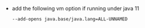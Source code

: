 * add the following vm option if running under java 11

      --add-opens java.base/java.lang=ALL-UNNAMED